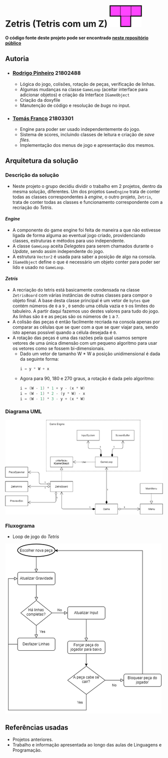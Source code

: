 ﻿# Zetris (Tetris com um Z)  ![Logo]

**O código fonte deste projeto pode ser encontrado 
[neste repositório público](https://github.com/RodrigoPrinheiro/zetris76_bootleg_unity_v2.01.23)**

## Autoria

* ### [Rodrigo Pinheiro](https://github.com/RodrigoPrinheiro) 21802488

  * Lógica do jogo, colisões, rotação de peças, verificação de linhas.
  * Algumas mudanças na classe `GameLoop` (aceitar interface para adicionar
objetos) e criação da Interface `IGameObject`
  * Criação da doxyfile
  * Manutenção de código e resolução de _bugs_ no input.

* ### [Tomás Franco](https://github.com/ThomasFranque) 21803301
  
  * Engine para poder ser usado independentemente do jogo.
  * Sistema de scores, incluindo classes de leitura e criação de _save files_.
  * Implementação dos menus de jogo e apresentação dos mesmos.
  
## Arquitetura da solução

### Descrição da solução
  * Neste projeto o grupo decidiu dividir o trabalho em 2 projetos, dentro
da mesma solução, diferentes. Um dos projetos `GameEngine` trata de conter
todas as classes correspondentes à _engine_, o outro projeto, `Zetris`, trata
de conter todas as classes e funcionamento correspondente com a recriação do
_Tetris_.

#### _Engine_

  * A componente do game engine foi feita de maneira a que não estivesse ligada de forma alguma ao eventual jogo criado, providenciando classes, estruturas e métodos para uso independente.
  * A classe `GameLoop` aceita _Delegates_ para serem chamados durante o _Update_, sendo assim independente do jogo.
  * A estrutura `Vector2` é usada para saber a posição de algo na consola.
  * `IGameObject` define o que é necessário um objeto conter para poder ser lido e usado no `GameLoop`.

#### _Zetris_

  * A recriação do tetris está basicamente condensada na classe `ZetrisBoard`
com várias instâncias de outras classes para compor o objeto final.
A base desta classe principal é um vetor de `bytes` que contém números de `0` a `9`
, `0` sendo uma célula vazia e `9` os limites do tabuleiro. A partir daqui fazemos
uso destes valores para tudo do jogo. As linhas são `8` e as peças são os números
de `1` a `7`.
  * A colisão das peças é então facilmente recriada na consola apenas por comparar
as células que se quer com a que se quer viajar para, sendo isto apenas possível
quando a célula desejada é `0`.
  * A rotação das peças é uma das razões pela qual usamos sempre vetores
de uma única dimensão com um pequeno algoritmo para usar os vetores como se fossem
bi-dimensionais.
    * Dado um vetor de tamanho W * W a posição unidimensional é 
dada da seguinte forma:
        ```csharp
        i = y * W + x
        ```
    * Agora para 90, 180 e 270 graus, a rotação é dada pelo algoritmo:
        ```csharp
        i = (W - 1) * 1 + y - (x * W)
        i = (W - 1) * 2 - (y * W) - x
        i = (W - 1) * 3 - y + (x * W)
        ```

### Diagrama UML

![Diagrama]

### Fluxograma

* Loop de jogo do _Tetris_

![Fluxograma]

## Referências usadas

* Projetos anteriores.
* Trabalho e informação apresentada ao longo das aulas 
de Linguagens e Programação.

[Diagrama]:Images/Diagrama.png
[Fluxograma]:Images/Fluxograma.png
[Logo]:Images/Logo.png